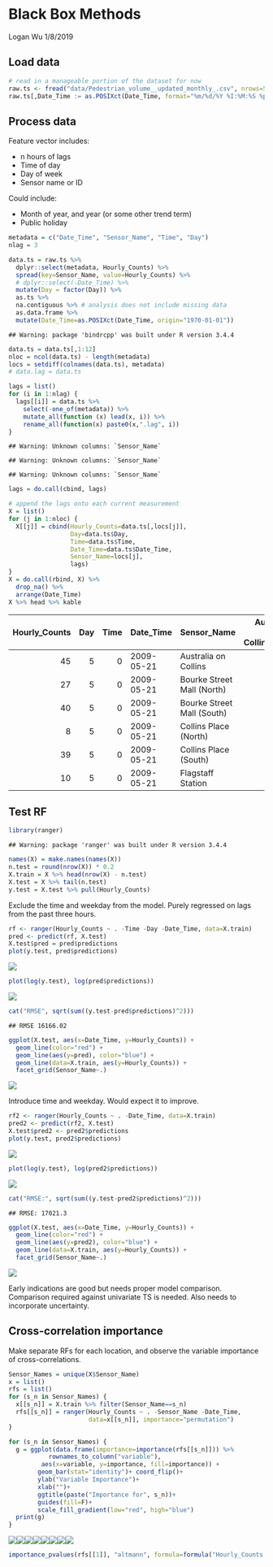 Black Box Methods
================
Logan Wu
1/8/2019

Load data
---------

``` r
# read in a manageable portion of the dataset for now
raw.ts <- fread("data/Pedestrian_volume__updated_monthly_.csv", nrows=50000)
raw.ts[,Date_Time := as.POSIXct(Date_Time, format="%m/%d/%Y %I:%M:%S %p")]
```

Process data
------------

Feature vector includes:

-   n hours of lags
-   Time of day
-   Day of week
-   Sensor name or ID

Could include:

-   Month of year, and year (or some other trend term)
-   Public holiday

``` r
metadata = c("Date_Time", "Sensor_Name", "Time", "Day")
nlag = 3

data.ts = raw.ts %>%
  dplyr::select(metadata, Hourly_Counts) %>%
  spread(key=Sensor_Name, value=Hourly_Counts) %>%
  # dplyr::select(-Date_Time) %>%
  mutate(Day = factor(Day)) %>%
  as.ts %>%
  na.contiguous %>% # analysis does not include missing data
  as.data.frame %>%
  mutate(Date_Time=as.POSIXct(Date_Time, origin="1970-01-01"))
```

    ## Warning: package 'bindrcpp' was built under R version 3.4.4

``` r
data.ts = data.ts[,1:12]
nloc = ncol(data.ts) - length(metadata)
locs = setdiff(colnames(data.ts), metadata)
# data.lag = data.ts

lags = list()
for (i in 1:nlag) {
  lags[[i]] = data.ts %>%
    select(-one_of(metadata)) %>%
    mutate_all(function (x) lead(x, i)) %>%
    rename_all(function(x) paste0(x,".lag", i))
}
```

    ## Warning: Unknown columns: `Sensor_Name`

    ## Warning: Unknown columns: `Sensor_Name`

    ## Warning: Unknown columns: `Sensor_Name`

``` r
lags = do.call(cbind, lags)

# append the lags onto each current measurement
X = list()
for (j in 1:nloc) {
  X[[j]] = cbind(Hourly_Counts=data.ts[,locs[j]], 
                 Day=data.ts$Day, 
                 Time=data.ts$Time, 
                 Date_Time=data.ts$Date_Time,
                 Sensor_Name=locs[j],
                 lags)
}
X = do.call(rbind, X) %>%
  drop_na() %>%
  arrange(Date_Time)
X %>% head %>% kable
```

|  Hourly\_Counts|  Day|  Time| Date\_Time | Sensor\_Name               |  Australia on Collins.lag1|  Bourke Street Mall (North).lag1|  Bourke Street Mall (South).lag1|  Collins Place (North).lag1|  Collins Place (South).lag1|  Flagstaff Station.lag1|  Flinders Street Station Underpass.lag1|  Melbourne Central.lag1|  New Quay.lag1|  Australia on Collins.lag2|  Bourke Street Mall (North).lag2|  Bourke Street Mall (South).lag2|  Collins Place (North).lag2|  Collins Place (South).lag2|  Flagstaff Station.lag2|  Flinders Street Station Underpass.lag2|  Melbourne Central.lag2|  New Quay.lag2|  Australia on Collins.lag3|  Bourke Street Mall (North).lag3|  Bourke Street Mall (South).lag3|  Collins Place (North).lag3|  Collins Place (South).lag3|  Flagstaff Station.lag3|  Flinders Street Station Underpass.lag3|  Melbourne Central.lag3|  New Quay.lag3|
|---------------:|----:|-----:|:-----------|:---------------------------|--------------------------:|--------------------------------:|--------------------------------:|---------------------------:|---------------------------:|-----------------------:|---------------------------------------:|-----------------------:|--------------:|--------------------------:|--------------------------------:|--------------------------------:|---------------------------:|---------------------------:|-----------------------:|---------------------------------------:|-----------------------:|--------------:|--------------------------:|--------------------------------:|--------------------------------:|---------------------------:|---------------------------:|-----------------------:|---------------------------------------:|-----------------------:|--------------:|
|              45|    5|     0| 2009-05-21 | Australia on Collins       |                         10|                               18|                               15|                           8|                          23|                       5|                                      52|                     118|              3|                          8|                                7|                                9|                           3|                           9|                       3|                                      30|                      64|              4|                          5|                               10|                               18|                           1|                          19|                      18|                                      20|                      32|              5|
|              27|    5|     0| 2009-05-21 | Bourke Street Mall (North) |                         10|                               18|                               15|                           8|                          23|                       5|                                      52|                     118|              3|                          8|                                7|                                9|                           3|                           9|                       3|                                      30|                      64|              4|                          5|                               10|                               18|                           1|                          19|                      18|                                      20|                      32|              5|
|              40|    5|     0| 2009-05-21 | Bourke Street Mall (South) |                         10|                               18|                               15|                           8|                          23|                       5|                                      52|                     118|              3|                          8|                                7|                                9|                           3|                           9|                       3|                                      30|                      64|              4|                          5|                               10|                               18|                           1|                          19|                      18|                                      20|                      32|              5|
|               8|    5|     0| 2009-05-21 | Collins Place (North)      |                         10|                               18|                               15|                           8|                          23|                       5|                                      52|                     118|              3|                          8|                                7|                                9|                           3|                           9|                       3|                                      30|                      64|              4|                          5|                               10|                               18|                           1|                          19|                      18|                                      20|                      32|              5|
|              39|    5|     0| 2009-05-21 | Collins Place (South)      |                         10|                               18|                               15|                           8|                          23|                       5|                                      52|                     118|              3|                          8|                                7|                                9|                           3|                           9|                       3|                                      30|                      64|              4|                          5|                               10|                               18|                           1|                          19|                      18|                                      20|                      32|              5|
|              10|    5|     0| 2009-05-21 | Flagstaff Station          |                         10|                               18|                               15|                           8|                          23|                       5|                                      52|                     118|              3|                          8|                                7|                                9|                           3|                           9|                       3|                                      30|                      64|              4|                          5|                               10|                               18|                           1|                          19|                      18|                                      20|                      32|              5|

Test RF
-------

``` r
library(ranger)
```

    ## Warning: package 'ranger' was built under R version 3.4.4

``` r
names(X) = make.names(names(X))
n.test = round(nrow(X)) * 0.2
X.train = X %>% head(nrow(X) - n.test)
X.test = X %>% tail(n.test)
y.test = X.test %>% pull(Hourly_Counts)
```

Exclude the time and weekday from the model. Purely regressed on lags from the past three hours.

``` r
rf <- ranger(Hourly_Counts ~ . -Time -Day -Date_Time, data=X.train)
pred <- predict(rf, X.test)
X.test$pred = pred$predictions
plot(y.test, pred$predictions)
```

![](01_black-box_files/figure-markdown_github/unnamed-chunk-4-1.png)

``` r
plot(log(y.test), log(pred$predictions))
```

![](01_black-box_files/figure-markdown_github/unnamed-chunk-4-2.png)

``` r
cat("RMSE", sqrt(sum((y.test-pred$predictions)^2)))
```

    ## RMSE 16166.02

``` r
ggplot(X.test, aes(x=Date_Time, y=Hourly_Counts)) +
  geom_line(color="red") +
  geom_line(aes(y=pred), color="blue") +
  geom_line(data=X.train, aes(y=Hourly_Counts)) +
  facet_grid(Sensor_Name~.)
```

![](01_black-box_files/figure-markdown_github/unnamed-chunk-4-3.png)

Introduce time and weekday. Would expect it to improve.

``` r
rf2 <- ranger(Hourly_Counts ~ . -Date_Time, data=X.train)
pred2 <- predict(rf2, X.test)
X.test$pred2 <- pred2$predictions
plot(y.test, pred2$predictions)
```

![](01_black-box_files/figure-markdown_github/unnamed-chunk-5-1.png)

``` r
plot(log(y.test), log(pred2$predictions))
```

![](01_black-box_files/figure-markdown_github/unnamed-chunk-5-2.png)

``` r
cat("RMSE:", sqrt(sum((y.test-pred2$predictions)^2)))
```

    ## RMSE: 17021.3

``` r
ggplot(X.test, aes(x=Date_Time, y=Hourly_Counts)) +
  geom_line(color="red") +
  geom_line(aes(y=pred2), color="blue") +
  geom_line(data=X.train, aes(y=Hourly_Counts)) +
  facet_grid(Sensor_Name~.)
```

![](01_black-box_files/figure-markdown_github/unnamed-chunk-5-3.png)

Early indications are good but needs proper model comparison. Comparison required against univariate TS is needed. Also needs to incorporate uncertainty.

Cross-correlation importance
----------------------------

Make separate RFs for each location, and observe the variable importance of cross-correlations.

``` r
Sensor_Names = unique(X$Sensor_Name)
x = list()
rfs = list()
for (s_n in Sensor_Names) {
  x[[s_n]] = X.train %>% filter(Sensor_Name==s_n)
  rfs[[s_n]] = ranger(Hourly_Counts ~ . -Sensor_Name -Date_Time,
                      data=x[[s_n]], importance="permutation")
}
```

``` r
for (s_n in Sensor_Names) {
  g = ggplot(data.frame(importance=importance(rfs[[s_n]])) %>%
           rownames_to_column("variable"),
         aes(x=variable, y=importance, fill=importance)) + 
        geom_bar(stat="identity")+ coord_flip()+
        ylab("Variable Importance")+
        xlab("")+
        ggtitle(paste("Importance for", s_n))+
        guides(fill=F)+
        scale_fill_gradient(low="red", high="blue")
  print(g)
}
```

![](01_black-box_files/figure-markdown_github/unnamed-chunk-7-1.png)![](01_black-box_files/figure-markdown_github/unnamed-chunk-7-2.png)![](01_black-box_files/figure-markdown_github/unnamed-chunk-7-3.png)![](01_black-box_files/figure-markdown_github/unnamed-chunk-7-4.png)![](01_black-box_files/figure-markdown_github/unnamed-chunk-7-5.png)![](01_black-box_files/figure-markdown_github/unnamed-chunk-7-6.png)![](01_black-box_files/figure-markdown_github/unnamed-chunk-7-7.png)![](01_black-box_files/figure-markdown_github/unnamed-chunk-7-8.png)

``` r
importance_pvalues(rfs[[1]], "altmann", formula=formula("Hourly_Counts ~ . - Sensor_Name - Date_Time"), data=x[[s_n]])
```
